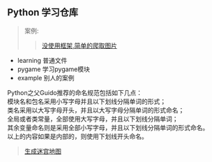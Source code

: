 ## Python 学习仓库
>  案例:  
>> [没使用框架,简单的爬取图片](https://github.com/Kuangcp/PythonLearn/tree/master/learning/Spider/scrpy_learn/55156)  

- learning 普通文件
- pygame 学习pygame模块
- example 别人的案例 

Python之父Guido推荐的命名规范包括如下几点：  
模块名和包名采用小写字母并且以下划线分隔单词的形式；  
类名采用以大写字母开头，并且以大写字母分隔单词的形式命名；  
全局或者类常量，全部使用大写字母，并且以下划线分隔单词；  
其余变量命名则是采用全部小写字母，并且以下划线分隔单词的形式命名。  
以上的内容如果是内部的，则使用下划线开头命名。  


> [生成迷宫地图](/learning/math/algorithm/intersect_gather/)
